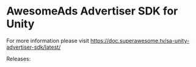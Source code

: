 # AwesomeAds Advertiser SDK for Unity

For more information please visit https://doc.superawesome.tv/sa-unity-advertiser-sdk/latest/

Releases:
